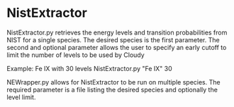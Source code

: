 NistExtractor
=============
NistExtractor.py retrieves the energy levels and transition probabilities from NIST for a single species. 
The desired species is the first parameter.
The second and optional parameter allows the user to specify an early cutoff to limit the number of levels to be used by Cloudy



Example: Fe IX  with 30 levels
NistExtractor.py "Fe IX" 30


NEWrapper.py allows for NistExtractor to be run on multiple species.
The required parameter is a file listing the desired species and optionally the level limit.


